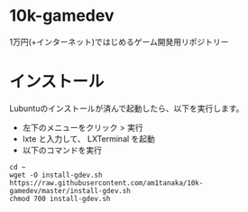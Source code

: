 # 10k-gamedev
1万円(+インターネット)ではじめるゲーム開発用リポジトリー

# インストール
Lubuntuのインストールが済んで起動したら、以下を実行します。

- 左下のメニューをクリック > 実行
- lxte と入力して、 LXTerminal を起動
- 以下のコマンドを実行

```
cd ~
wget -O install-gdev.sh https://raw.githubusercontent.com/am1tanaka/10k-gamedev/master/install-gdev.sh
chmod 700 install-gdev.sh
```

